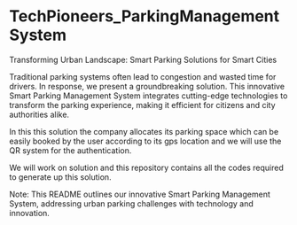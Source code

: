 # TechPioneers_ParkingManagementSystem
Transforming Urban Landscape: Smart Parking Solutions for Smart Cities

Traditional parking systems often lead to congestion and wasted time for drivers. In response, we present a groundbreaking solution. This innovative Smart Parking Management System integrates cutting-edge technologies to transform the parking experience, making it efficient for citizens and city authorities alike.

In this this solution the company allocates its parking space which can be easily booked by the user according to its gps location and we will use the QR system for the authentication.

We will work on solution and this repository contains all the codes required to generate up this solution.

Note: This README outlines our innovative Smart Parking Management System, addressing urban parking challenges with technology and innovation.
